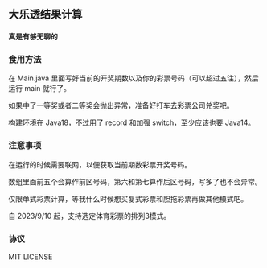 ## 大乐透结果计算
#### 真是有够无聊的

### 食用方法
在 Main.java 里面写好当前的开奖期数以及你的彩票号码（可以超过五注），然后运行 main 就行了。
  
如果中了一等奖或者二等奖会抛出异常，准备好打车去彩票公司兑奖吧。
  
构建环境在 Java18，不过用了 record 和加强 switch，至少应该也要 Java14。
### 注意事项
在运行的时候需要联网，以便获取当前期数彩票开奖号码。
  
数组里面前五个会算作前区号码，第六和第七算作后区号码，写多了也不会异常。
  
仅限单式彩票计算，等我什么时候想买复式彩票和胆拖彩票再做其他模式吧。
  
自 2023/9/10 起，支持选定体育彩票的排列3模式。
### 协议
MIT LICENSE